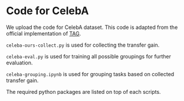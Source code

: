 # Code for CelebA

We upload the code for CelebA dataset. This code is adapted from the official implementation of [TAG](https://github.com/google-research/google-research/blob/master/tag).

`celeba-ours-collect.py` is used for collecting the transfer gain.

`celeba-eval.py` is used for training all possible groupings for further evaluation.

`celeba-grouping.ipynb` is used for grouping tasks based on collected transfer gain.

The required python packages are listed on top of each scripts.
